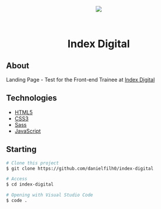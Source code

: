 <div align="center" id="top"> 
<img align="center" src="https://github.com/danielfilh0/index-digital/blob/master/images/print.PNG">

&#xa0;

  <!-- <a href="https://weatherapp.netlify.app">Demo</a> -->
</div>

<h1 align="center">Index Digital</h1>

## About

Landing Page - Test for the Front-end Trainee at <a href="https://idx.digital/">Index Digital</a>

## Technologies

- [HTML5](https://developer.mozilla.org/en-US/docs/Web/Guide/HTML/HTML5)
- [CSS3](https://developer.mozilla.org/en-US/docs/Web/CSS)
- [Sass](https://sass-lang.com/)
- [JavaScript](https://www.javascript.com/)

## Starting

```bash
# Clone this project
$ git clone https://github.com/danielfilh0/index-digital

# Access
$ cd index-digital

# Opening with Visual Studio Code
$ code .

```
